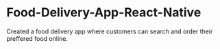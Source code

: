 # Food-Delivery-App-React-Native
Created a food delivery app where customers can search and order their preffered food online. 

